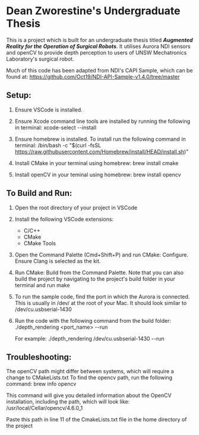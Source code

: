 # Dean Zworestine's Undergraduate Thesis
This is a project which is built for an undergraduate thesis titled ***Augmented Reality for the Operation of Surgical Robots***. It utilises Aurora NDI sensors and openCV to provide depth perception to users of UNSW Mechatronics Laboratory's surgical robot.

Much of this code has been adapted from NDI's CAPI Sample, which can be found at: https://github.com/Oct19/NDI-API-Sample-v1.4.0/tree/master

## Setup:

1. Ensure VSCode is installed.

2. Ensure Xcode command line tools are installed by running the following in terminal:
xcode-select --install

3. Ensure homebrew is installed. To install run the following command in terminal:
/bin/bash -c "$(curl -fsSL https://raw.githubusercontent.com/Homebrew/install/HEAD/install.sh)"

4. Install CMake in your terminal using homebrew:
brew install cmake

5. Install openCV in your teminal using homebrew:
brew install opencv


## To Build and Run:

1. Open the root directory of your project in VSCode

2. Install the following VSCode extensions:
    - C/C++
    - CMake
    - CMake Tools

3. Open the Command Palette (Cmd+Shift+P) and run CMake: Configure. Ensure Clang is selected as the kit.

4. Run CMake: Build from the Command Palette. Note that you can also build the project by
   navigating to the project's build folder in your terminal and run make

5. To run the sample code, find the port in which the Aurora is connected.
   This is usually in /dev/ at the root of your Mac.
   It should look similar to /dev/cu.usbserial-1430

6. Run the code with the following command from the build folder:
    ./depth_rendering <port_name> --run

    For example:
    ./depth_rendering /dev/cu.usbserial-1430 --run


## Troubleshooting:
The openCV path might differ between systems, which will require a change to CMakeLists.txt
To find the opencv path, run the following command:
    brew info opencv

This command will give you detailed information about the OpenCV installation,
including the path, which will look like:
    /usr/local/Cellar/opencv/4.6.0_1

Paste this path in line 11 of the CmakeLists.txt file in the home directory of the project